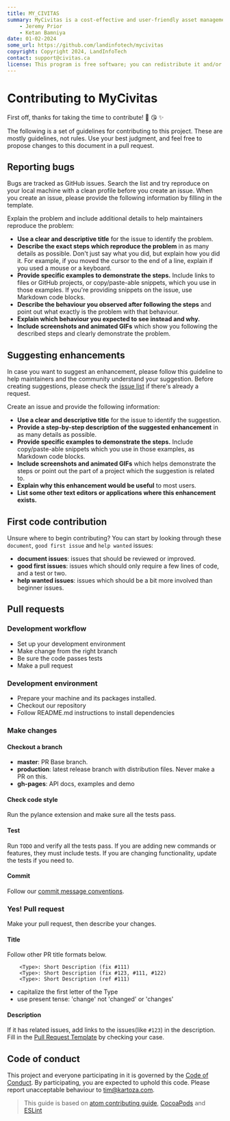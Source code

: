 ```yaml
---
title: MY_CIVITAS
summary: MyCivitas is a cost-effective and user-friendly asset management platform designed specifically for small communities. This comprehensive solution offers an all-inclusive and easy-to-use platform, empowering users to efficiently record and manage their assets within a powerful information system. With MyCivitas, communities can streamline their asset management processes, ensuring a seamless and effective approach to organising and overseeing their valuable resources.
    - Jeremy Prior
    - Ketan Bamniya
date: 01-02-2024
some_url: https://github.com/landinfotech/mycivitas
copyright: Copyright 2024, LandInfoTech
contact: support@civitas.ca
license: This program is free software; you can redistribute it and/or modify it under the terms of the GNU Affero General Public License as published by the Free Software Foundation; either version 3 of the License, or (at your option) any later version.
---
```


# Contributing to MyCivitas

First off, thanks for taking the time to contribute! 🎉 😘 ✨

The following is a set of guidelines for contributing to this project.
These are mostly guidelines, not rules. Use your best judgment, and
feel free to propose changes to this document in a pull request.

## Reporting bugs

Bugs are tracked as GitHub issues. Search the list and try reproduce on your
local machine with a clean profile before you create an issue.
When you create an issue, please provide the following information by filling
in the template.

Explain the problem and include additional details to help maintainers reproduce the problem:

* **Use a clear and descriptive title** for the issue to identify the problem.
* **Describe the exact steps which reproduce the problem** in as many details
  as possible. Don't just say what you did, but explain how you did it. For
  example, if you moved the cursor to the end of a line, explain if you used a
  mouse or a keyboard.
* **Provide specific examples to demonstrate the steps.** Include links to
  files or GitHub projects, or copy/paste-able snippets, which you use in those
  examples. If you're providing snippets on the issue, use Markdown code blocks.
* **Describe the behaviour you observed after following the steps** and point
  out what exactly is the problem with that behaviour.
* **Explain which behaviour you expected to see instead and why.**
* **Include screenshots and animated GIFs** which show you following the
  described steps and clearly demonstrate the problem.

## Suggesting enhancements

In case you want to suggest an enhancement, please follow this guideline to
help maintainers and the community understand your suggestion.
Before creating suggestions, please check the [issue
list](https://github.com/landinfotech/mycivitas/issues) if
there's already a request.

Create an issue and provide the following information:

* **Use a clear and descriptive title** for the issue to identify the
  suggestion.
* **Provide a step-by-step description of the suggested enhancement** in as
  many details as possible.
* **Provide specific examples to demonstrate the steps.** Include
  copy/paste-able snippets which you use in those examples, as Markdown code
  blocks.
* **Include screenshots and animated GIFs** which helps demonstrate the steps
  or point out the part of a project which the suggestion is related to.
* **Explain why this enhancement would be useful** to most users.
* **List some other text editors or applications where this enhancement
  exists.**

## First code contribution

Unsure where to begin contributing? You can start by looking
through these `document`, `good first issue` and `help wanted` issues:

* **document issues**: issues that should be reviewed or improved.
* **good first issues**: issues which should only require a few lines of code,
  and a test or two.
* **help wanted issues**: issues which should be a bit more involved than
  beginner issues.

## Pull requests

### Development workflow

* Set up your development environment
* Make change from the right branch
* Be sure the code passes tests
* Make a pull request

### Development environment

* Prepare your machine and its packages installed.
* Checkout our repository
* Follow README.md instructions to install dependencies

### Make changes

#### Checkout a branch

* **master**: PR Base branch.
* **production**: latest release branch with distribution files. Never make a PR on this.
* **gh-pages**: API docs, examples and demo

#### Check code style

Run the pylance extension and make sure all the tests pass.

#### Test

Run `TODO` and verify all the tests pass.
If you are adding new commands or features, they must include tests.
If you are changing functionality, update the tests if you need to.

#### Commit

Follow our [commit message conventions](../developer/guide/templates/commit-message-convention.md).

### Yes! Pull request

Make your pull request, then describe your changes.

#### Title

Follow other PR title formats below.

```
    <Type>: Short Description (fix #111)
    <Type>: Short Description (fix #123, #111, #122)
    <Type>: Short Description (ref #111)
```

* capitalize the first letter of the Type
* use present tense: 'change' not 'changed' or 'changes'

#### Description

If it has related issues, add links to the issues(like `#123`) in the description.
Fill in the [Pull Request Template](../developer/guide/templates/pull-request-template.md) by checking your case.

## Code of conduct

This project and everyone participating in it is governed by the [Code of
Conduct](code-of-conduct.md). By participating, you are expected to uphold this
code. Please report unacceptable behaviour to tim@kartoza.com.

> This guide is based on [atom contributing
guide](https://github.com/atom/atom/blob/master/CONTRIBUTING.md),
[CocoaPods](http://guides.cocoapods.org/contributing/contribute-to-cocoapods.html)
and [ESLint](http://eslint.org/docs/developer-guide/contributing/pull-requests)
